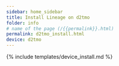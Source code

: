 ```yaml
---
sidebar: home_sidebar
title: Install Lineage on d2tmo
folder: info
# name of the page (/{{permalink}}.html)
permalink: d2tmo_install.html
device: d2tmo
---
```

{% include templates/device_install.md %}

